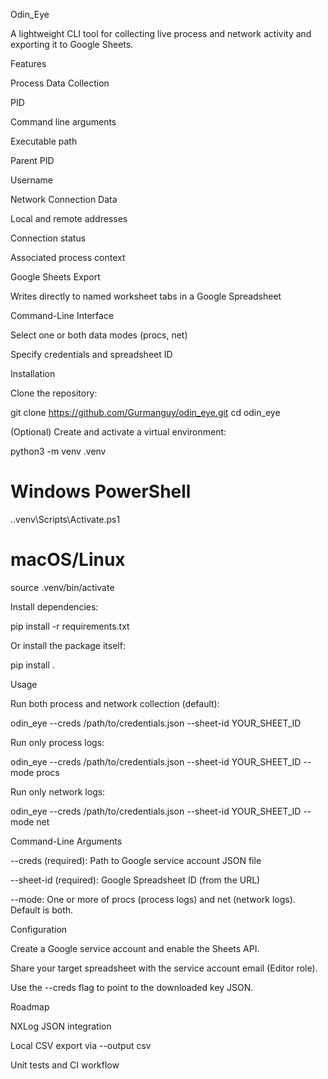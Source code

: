 Odin_Eye

A lightweight CLI tool for collecting live process and network activity and exporting it to Google Sheets.

Features

Process Data Collection

PID

Command line arguments

Executable path

Parent PID

Username

Network Connection Data

Local and remote addresses

Connection status

Associated process context

Google Sheets Export

Writes directly to named worksheet tabs in a Google Spreadsheet

Command-Line Interface

Select one or both data modes (procs, net)

Specify credentials and spreadsheet ID

Installation

Clone the repository:

git clone https://github.com/Gurmanguy/odin_eye.git
cd odin_eye

(Optional) Create and activate a virtual environment:

python3 -m venv .venv
# Windows PowerShell
.\.venv\Scripts\Activate.ps1
# macOS/Linux
source .venv/bin/activate

Install dependencies:

pip install -r requirements.txt

Or install the package itself:

pip install .

Usage

Run both process and network collection (default):

odin_eye --creds /path/to/credentials.json --sheet-id YOUR_SHEET_ID

Run only process logs:

odin_eye --creds /path/to/credentials.json --sheet-id YOUR_SHEET_ID --mode procs

Run only network logs:

odin_eye --creds /path/to/credentials.json --sheet-id YOUR_SHEET_ID --mode net

Command-Line Arguments

--creds (required): Path to Google service account JSON file

--sheet-id (required): Google Spreadsheet ID (from the URL)

--mode: One or more of procs (process logs) and net (network logs). Default is both.

Configuration

Create a Google service account and enable the Sheets API.

Share your target spreadsheet with the service account email (Editor role).

Use the --creds flag to point to the downloaded key JSON.

Roadmap

NXLog JSON integration

Local CSV export via --output csv

Unit tests and CI workflow
